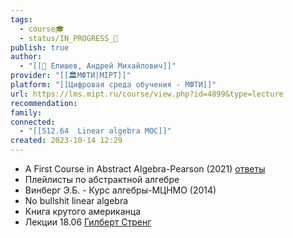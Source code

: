 ```yaml
---
tags:
  - course🎓
  - status/IN_PROGRESS_🌿
publish: true
author:
  - "[[👤 Елишев, Андрей Михайлович]]"
provider: "[[🏛МФТИ|MIPT]]"
platform: "[[Цифровая среда обучения - МФТИ]]"
url: https://lms.mipt.ru/course/view.php?id=4899&type=lecture
recommendation: 
family: 
connected:
  - "[[512.64  Linear algebra MOC]]"
created: 2023-10-14 12:29
---
```



- A First Course in Abstract Algebra-Pearson (2021) [ответы](https://quizlet.com/explanations/textbook-solutions/a-first-course-in-abstract-algebra-8th-edition-9780136731627?funnelUUID=262765a3-e7fa-4035-a001-6a8a9e0ed6d6)
- Плейлисты по абстрактной алгебре
- Винберг Э.Б. - Курс алгебры-МЦНМО (2014)
- No bullshit linear algebra
- Книга крутого американца
- Лекции 18.06 [Гилберт Стренг](https://math.mit.edu/~gs/) 